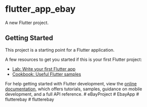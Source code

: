 # flutter_app_ebay

A new Flutter project.

## Getting Started

This project is a starting point for a Flutter application.

A few resources to get you started if this is your first Flutter project:

- [Lab: Write your first Flutter app](https://docs.flutter.dev/get-started/codelab)
- [Cookbook: Useful Flutter samples](https://docs.flutter.dev/cookbook)

For help getting started with Flutter development, view the
[online documentation](https://docs.flutter.dev/), which offers tutorials,
samples, guidance on mobile development, and a full API reference.
#   e B a y P r o j e c t  
 #   E b a y A p p  
 #   f l u t t e r e b a y  
 #   f l u t t e r e b a y  
 